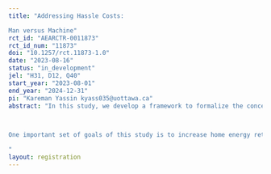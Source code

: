 ```yaml
---
title: "Addressing Hassle Costs:
Man versus Machine"
rct_id: "AEARCTR-0011873"
rct_id_num: "11873"
doi: "10.1257/rct.11873-1.0"
date: "2023-08-16"
status: "in_development"
jel: "H31, D12, Q40"
start_year: "2023-08-01"
end_year: "2024-12-31"
pi: "Kareman Yassin kyass035@uottawa.ca"
abstract: "In this study, we develop a framework to formalize the concept of hassle costs in a utility maximization framework. We relate hassle costs to the shadow cost of leisure. Second, we propose an experimental procedure to elicit the distribution of marginal hassle cost in sample population. Third, we implement and validate our approach in a large-scale field experiment promoting the adoption of heat pump technology. 
 
One important set of goals of this study is to increase home energy retrofit adoption and identify barriers in this context. The retrofits we will focus on are heat pumps. We intend to carry a household mailer campaign in which the mailers would include the value of available rebates and benefits of heat pumps and also make use of a survey to quantify hassle costs that may impede heat pump uptake. The main contribution of this research is providing a quantification of the marginal hassle cost associated with the increase in the adoption of low-carbon technologies.
"
layout: registration
---
```


